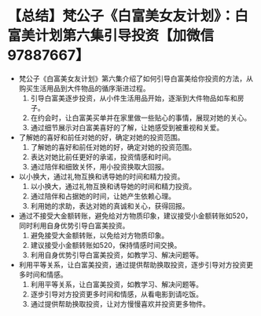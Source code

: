 # 【总结】梵公子《白富美女友计划》：白富美计划第六集引导投资【加微信97887667】

-   梵公子《白富美女友计划》第六集介绍了如何引导白富美给你投资的方法，从购买生活用品到大件物品的循序渐进过程。
    1.  引导白富美逐步投资，从小件生活用品开始，逐渐到大件物品如车和房子。
    2.  在约会时，让白富美买单并在家里做一些贴心的事情，展现对她的关心。
    3.  通过细节展示对白富美喜好的了解，让她感受到被重视和关爱。
-   了解她的喜好和前任对她的好，确定对她的投资范围。
    1.  了解她的喜好和前任对她的好，确定对她的投资范围。
    2.  表达对她比前任更好的承诺，投资情感和时间。
    3.  通过陪伴和细致关怀，用小投资换取大回报。
-   以小换大，通过礼物互换和诱导她的时间和精力投资。
    1.  以小换大，通过礼物互换和诱导她的时间和精力投资。
    2.  通过陪伴和占据她的时间，让她产生依赖心理。
    3.  利用她的求助，表达对她的真诚和关心，获得回报。
-   通过不接受大金额转账，避免给对方物质印象，建议接受小金额转账如520，同时利用自身优势引导白富美投资。
    1.  避免接受大金额转账，以免给对方物质印象。
    2.  建议接受小金额转账如520，保持情感时间交换。
    3.  利用自身优势引导白富美投资，如教学习、解决问题等。
-   利用平等关系，让白富美投资，通过提供帮助换取投资，逐步引导对方投资更多时间和情感。
    1.  利用平等关系，让白富美投资，如教学习、解决问题等。
    2.  逐步引导对方投资更多时间和情感，从看电影到请吃饭。
    3.  通过提供帮助换取投资，让对方慢慢喜欢并投资更多物件。